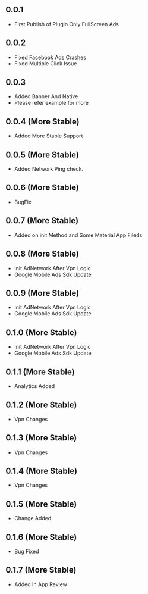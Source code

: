 ## 0.0.1

* First Publish of Plugin Only FullScreen Ads

## 0.0.2

* Fixed Facebook Ads Crashes
* Fixed Multiple Click Issue


## 0.0.3

* Added Banner And Native
* Please refer example for more

## 0.0.4 (More Stable)
* Added More Stable Support

## 0.0.5 (More Stable)
* Added Network Ping check.

## 0.0.6 (More Stable)
* BugFix

## 0.0.7 (More Stable)
* Added on init Method and Some Material App Fileds


## 0.0.8 (More Stable)
* Init AdNetwork After Vpn Logic
* Google Mobile Ads Sdk Update

## 0.0.9 (More Stable)
* Init AdNetwork After Vpn Logic
* Google Mobile Ads Sdk Update

## 0.1.0 (More Stable)
* Init AdNetwork After Vpn Logic
* Google Mobile Ads Sdk Update


## 0.1.1 (More Stable)
* Analytics Added

## 0.1.2 (More Stable)
* Vpn Changes

## 0.1.3 (More Stable)
* Vpn Changes

## 0.1.4 (More Stable)
* Vpn Changes

## 0.1.5 (More Stable)
* Change Added

## 0.1.6 (More Stable)
* Bug Fixed

## 0.1.7 (More Stable)
* Added In App Review